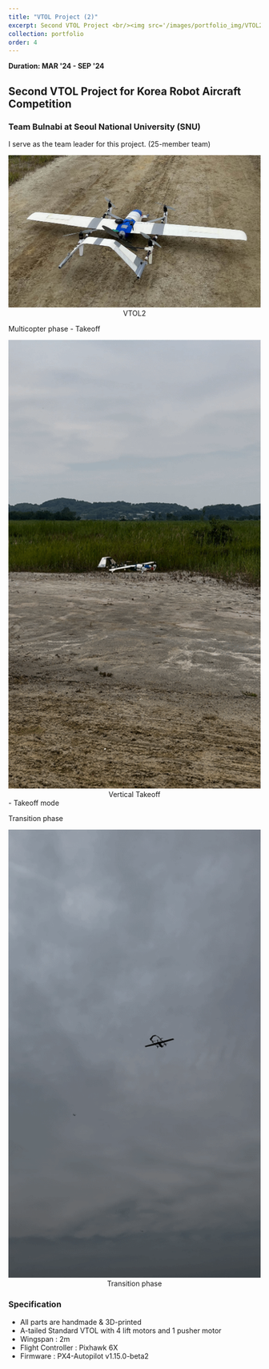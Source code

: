 ```yaml
---
title: "VTOL Project (2)"
excerpt: Second VTOL Project <br/><img src='/images/portfolio_img/VTOL2_SNU_photo.jpg' width='500'> 
collection: portfolio
order: 4
---
```


**Duration: MAR '24 - SEP '24**
## Second VTOL Project for Korea Robot Aircraft Competition

### Team Bulnabi at Seoul National University (SNU)

I serve as the team leader for this project. (25-member team)

<center>
  <img src='/images/portfolio_img/BNB3403_0627.jpg' width='800' />
  <figcaption>VTOL2</figcaption>
</center>

Multicopter phase - Takeoff
<center>
  <img src='/images/portfolio_img/awesome_takeoff.gif' width='800' />
  <figcaption>Vertical Takeoff</figcaption>
</center>
- Takeoff mode

Transition phase
<center>
  <img src='/images/portfolio_img/awesome_transition.gif' width='800' />
  <figcaption>Transition phase</figcaption>
</center>

### Specification
- All parts are handmade & 3D-printed
- A-tailed Standard VTOL with 4 lift motors and 1 pusher motor
- Wingspan : 2m
- Flight Controller : Pixhawk 6X
- Firmware : PX4-Autopilot v1.15.0-beta2